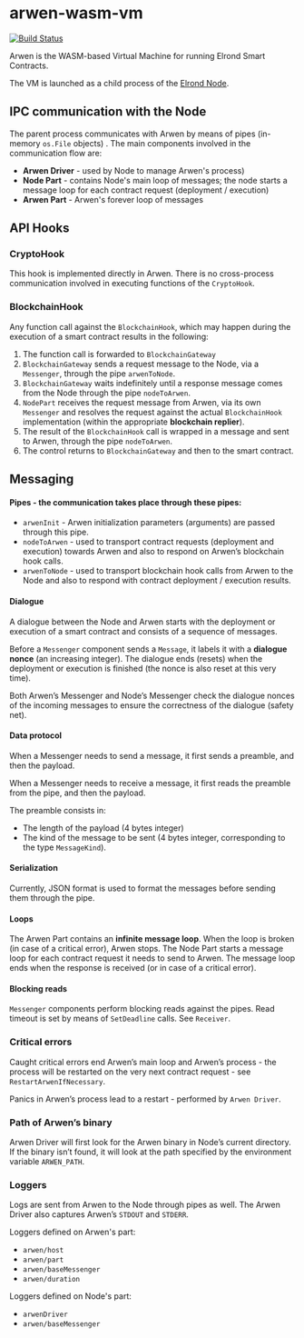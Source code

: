 # arwen-wasm-vm

[![Build Status](https://travis-ci.com/ElrondNetwork/arwen-wasm-vm.svg?branch=master)](https://travis-ci.com/ElrondNetwork/arwen-wasm-vm)

Arwen is the WASM-based Virtual Machine for running Elrond Smart Contracts.

The VM is launched as a child process of the [Elrond Node](https://github.com/ElrondNetwork/elrond-go).

## IPC communication with the Node

The parent process communicates with Arwen by means of pipes (in-memory `os.File` objects)
. The main components involved in the communication flow are: 
 - **Arwen Driver** - used by Node to manage Arwen's process)
 - **Node Part** - contains Node's main loop of messages; the node starts a message loop for each contract request (deployment / execution)
 - **Arwen Part** - Arwen's forever loop of messages


## API Hooks

### CryptoHook 

This hook is implemented directly in Arwen. There is no cross-process communication involved in executing functions of the `CryptoHook`.

### BlockchainHook

Any function call against the `BlockchainHook`, which may happen during the execution of a smart contract results in the following:

 1. The function call is forwarded to `BlockchainGateway`
 1. `BlockchainGateway` sends a request message to the Node, via a `Messenger`, through the pipe `arwenToNode`.
 1. `BlockchainGateway` waits indefinitely until a response message comes from the Node through the pipe `nodeToArwen`.
 1. `NodePart` receives the request message from Arwen, via its own `Messenger` and resolves the request against the actual `BlockchainHook` implementation (within the appropriate **blockchain replier**).
 1. The result of the `BlockchainHook` call is wrapped in a message and sent to Arwen, through the pipe `nodeToArwen`.
 1. The control returns to `BlockchainGateway` and then to the smart contract.


## Messaging

#### Pipes - the communication takes place through these pipes:

 - `arwenInit` - Arwen initialization parameters (arguments) are passed through this pipe.
 - `nodeToArwen` - used to transport contract requests (deployment and execution) towards Arwen and also to respond on Arwen’s blockchain hook calls.
 - `arwenToNode` - used to transport blockchain hook calls from Arwen to the Node and also to respond with contract deployment / execution results.

#### Dialogue

A dialogue between the Node and Arwen starts with the deployment or execution of a smart contract and consists of a sequence of messages. 

Before a `Messenger` component sends a `Message`, it labels it with a **dialogue nonce** (an increasing integer). The dialogue ends (resets) when the deployment or execution is finished (the nonce is also reset at this very time).

Both Arwen’s Messenger and Node’s Messenger check the dialogue nonces of the incoming messages to ensure the correctness of the dialogue (safety net).

#### Data protocol

When a Messenger needs to send a message, it first sends a preamble, and then the payload.

When a Messenger needs to receive a message, it first reads the preamble from the pipe, and then the payload.  

The preamble consists in:

 - The length of the payload (4 bytes integer)
 - The kind of the message to be sent (4 bytes integer, corresponding to the type `MessageKind`).

#### Serialization

Currently, JSON format is used to format the messages before sending them through the pipe.

#### Loops

The Arwen Part contains an **infinite message loop**. When the loop is broken (in case of a critical error), Arwen stops. The Node Part starts a message loop for each contract request it needs to send to Arwen. The message loop ends when the response is received (or in case of a critical error).


#### Blocking reads

`Messenger` components perform blocking reads against the pipes.  Read timeout is set by means of `SetDeadline` calls. See `Receiver`.

### Critical errors

Caught critical errors end Arwen’s main loop and Arwen’s process - the process will be restarted on the very next contract request - see `RestartArwenIfNecessary`.

Panics in Arwen’s process lead to a restart - performed by `Arwen Driver`.


### Path of Arwen’s binary

Arwen Driver will first look for the Arwen binary in Node’s current directory. If the binary isn’t found, it will look at the path specified by the environment variable `ARWEN_PATH`.


### Loggers

Logs are sent from Arwen to the Node through pipes as well. The Arwen Driver also captures Arwen’s `STDOUT` and `STDERR`.

Loggers defined on Arwen's part:

 - `arwen/host` 
 - `arwen/part`
 - `arwen/baseMessenger`
 - `arwen/duration`

Loggers defined on Node's part:

 - `arwenDriver`
 - `arwen/baseMessenger`
